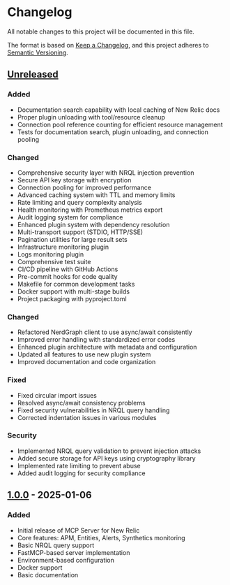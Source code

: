 # Changelog

All notable changes to this project will be documented in this file.

The format is based on [Keep a Changelog](https://keepachangelog.com/en/1.0.0/),
and this project adheres to [Semantic Versioning](https://semver.org/spec/v2.0.0.html).

## [Unreleased]

### Added
- Documentation search capability with local caching of New Relic docs
- Proper plugin unloading with tool/resource cleanup
- Connection pool reference counting for efficient resource management
- Tests for documentation search, plugin unloading, and connection pooling

### Changed
- Comprehensive security layer with NRQL injection prevention
- Secure API key storage with encryption
- Connection pooling for improved performance
- Advanced caching system with TTL and memory limits
- Rate limiting and query complexity analysis
- Health monitoring with Prometheus metrics export
- Audit logging system for compliance
- Enhanced plugin system with dependency resolution
- Multi-transport support (STDIO, HTTP/SSE)
- Pagination utilities for large result sets
- Infrastructure monitoring plugin
- Logs monitoring plugin
- Comprehensive test suite
- CI/CD pipeline with GitHub Actions
- Pre-commit hooks for code quality
- Makefile for common development tasks
- Docker support with multi-stage builds
- Project packaging with pyproject.toml

### Changed
- Refactored NerdGraph client to use async/await consistently
- Improved error handling with standardized error codes
- Enhanced plugin architecture with metadata and configuration
- Updated all features to use new plugin system
- Improved documentation and code organization

### Fixed
- Fixed circular import issues
- Resolved async/await consistency problems
- Fixed security vulnerabilities in NRQL query handling
- Corrected indentation issues in various modules

### Security
- Implemented NRQL query validation to prevent injection attacks
- Added secure storage for API keys using cryptography library
- Implemented rate limiting to prevent abuse
- Added audit logging for security compliance

## [1.0.0] - 2025-01-06

### Added
- Initial release of MCP Server for New Relic
- Core features: APM, Entities, Alerts, Synthetics monitoring
- Basic NRQL query support
- FastMCP-based server implementation
- Environment-based configuration
- Docker support
- Basic documentation

[Unreleased]: https://github.com/newrelic/mcp-server-newrelic/compare/v1.0.0...HEAD
[1.0.0]: https://github.com/newrelic/mcp-server-newrelic/releases/tag/v1.0.0